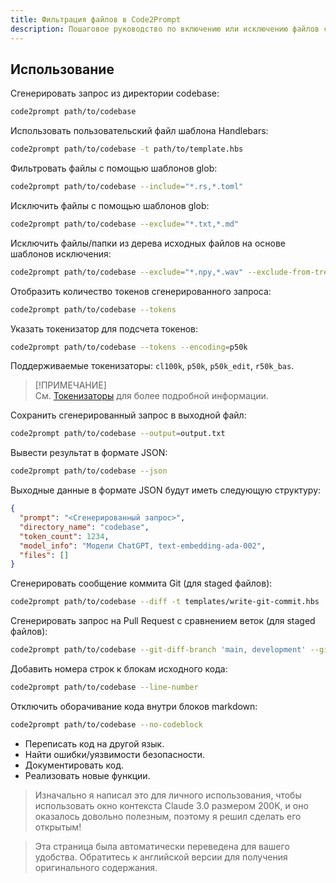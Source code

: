 ```yaml
---
title: Фильтрация файлов в Code2Prompt
description: Пошаговое руководство по включению или исключению файлов с помощью различных методов фильтрации.
---
```



## Использование

Сгенерировать запрос из директории codebase:

```sh
code2prompt path/to/codebase
```

Использовать пользовательский файл шаблона Handlebars:

```sh
code2prompt path/to/codebase -t path/to/template.hbs
```

Фильтровать файлы с помощью шаблонов glob:

```sh
code2prompt path/to/codebase --include="*.rs,*.toml"
```

Исключить файлы с помощью шаблонов glob:

```sh
code2prompt path/to/codebase --exclude="*.txt,*.md"
```

Исключить файлы/папки из дерева исходных файлов на основе шаблонов исключения:

```sh
code2prompt path/to/codebase --exclude="*.npy,*.wav" --exclude-from-tree
```

Отобразить количество токенов сгенерированного запроса:

```sh
code2prompt path/to/codebase --tokens
```

Указать токенизатор для подсчета токенов:

```sh
code2prompt path/to/codebase --tokens --encoding=p50k
```

Поддерживаемые токенизаторы: `cl100k`, `p50k`, `p50k_edit`, `r50k_bas`.
> [!ПРИМЕЧАНИЕ]  
> См. [Токенизаторы](#tokenizers) для более подробной информации.

Сохранить сгенерированный запрос в выходной файл:

```sh
code2prompt path/to/codebase --output=output.txt
```

Вывести результат в формате JSON:

```sh
code2prompt path/to/codebase --json
```

Выходные данные в формате JSON будут иметь следующую структуру:

```json
{
  "prompt": "<Сгенерированный запрос>", 
  "directory_name": "codebase",
  "token_count": 1234,
  "model_info": "Модели ChatGPT, text-embedding-ada-002",
  "files": []
}
```

Сгенерировать сообщение коммита Git (для staged файлов):

```sh
code2prompt path/to/codebase --diff -t templates/write-git-commit.hbs
```

Сгенерировать запрос на Pull Request с сравнением веток (для staged файлов):

```sh
code2prompt path/to/codebase --git-diff-branch 'main, development' --git-log-branch 'main, development' -t templates/write-github-pull-request.hbs
```

Добавить номера строк к блокам исходного кода:

```sh
code2prompt path/to/codebase --line-number
```

Отключить оборачивание кода внутри блоков markdown:

```sh
code2prompt path/to/codebase --no-codeblock
```

- Переписать код на другой язык.
- Найти ошибки/уязвимости безопасности.
- Документировать код.
- Реализовать новые функции.

> Изначально я написал это для личного использования, чтобы использовать окно контекста Claude 3.0 размером 200K, и оно оказалось довольно полезным, поэтому я решил сделать его открытым!

> Эта страница была автоматически переведена для вашего удобства. Обратитесь к английской версии для получения оригинального содержания.
